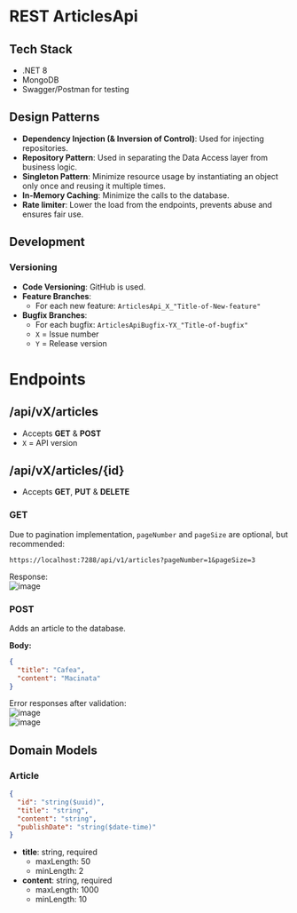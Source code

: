 # REST ArticlesApi

## Tech Stack
- .NET 8
- MongoDB
- Swagger/Postman for testing

## Design Patterns
- **Dependency Injection (& Inversion of Control)**: Used for injecting repositories.
- **Repository Pattern**: Used in separating the Data Access layer from business logic.
- **Singleton Pattern**: Minimize resource usage by instantiating an object only once and reusing it multiple times.
- **In-Memory Caching**: Minimize the calls to the database.
- **Rate limiter**: Lower the load from the endpoints, prevents abuse and ensures fair use.

## Development

### Versioning
- **Code Versioning**: GitHub is used.
- **Feature Branches**: 
  - For each new feature: `ArticlesApi_X_"Title-of-New-feature"`
- **Bugfix Branches**:
  - For each bugfix: `ArticlesApiBugfix-YX_"Title-of-bugfix"`
  - `X` = Issue number
  - `Y` = Release version
    
# Endpoints

## /api/vX/articles
- Accepts **GET** & **POST**
- `X` = API version

## /api/vX/articles/{id}
- Accepts **GET**, **PUT** & **DELETE**

### GET
Due to pagination implementation, `pageNumber` and `pageSize` are optional, but recommended:

```
https://localhost:7288/api/v1/articles?pageNumber=1&pageSize=3
```

Response:  
![image](https://github.com/DragosAnca/ArticlesApi/assets/83972478/4bd2d1e5-a7a0-4d95-bb5c-c24b6c19ca19)

### POST
Adds an article to the database.

**Body:**
```json
{
  "title": "Cafea",
  "content": "Macinata"
}
```

Error responses after validation:  
![image](https://github.com/DragosAnca/ArticlesApi/assets/83972478/df3b473a-56f7-433f-9cc7-9a9d0f75c7eb)  
![image](https://github.com/DragosAnca/ArticlesApi/assets/83972478/0616e66b-8c82-4172-8945-60ef3ee903ef)

## Domain Models

### Article
```json
{
  "id": "string($uuid)",
  "title": "string",
  "content": "string",
  "publishDate": "string($date-time)"
}
```
- **title**: string, required
  - maxLength: 50
  - minLength: 2
- **content**: string, required
  - maxLength: 1000
  - minLength: 10



